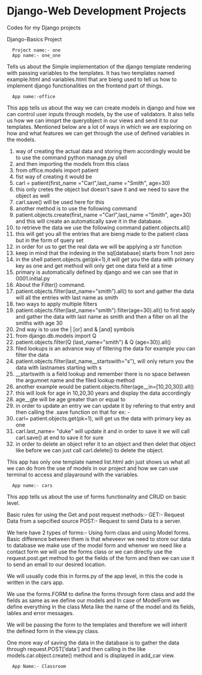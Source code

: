 # Django-Web Development Projects

Codes for my Django projects 

Django-Basics Project

      Project name:- one
      App name:- one_one
      
Tells us about the Simple implementation of the django template rendering with passing variables to the templates.
It has two templates named example.html and variables.html that are bieng used to tell us how to implement django functionalities on the frontend  part of things.

      App name:-office
      
 This app tells us about the way we can create models in django and how we can control user inputs through models, by the use of validators.
 It also tells us how we can imoprt the queryobject in our views and send it to our templates.
 Mentioned below are a lot of ways in which we are exploring on how and what features we can get through the use of defined variables in the models.
 
1. way of creating the actual data and storing them accordingly would be to use the command python manage.py shell 
2. and then importing the models from this class
3. from office.models import patient
4. fist way of creating it would be 
5. carl = patient(first_name ="Carl",last_name ="Smith", age=30)
6. this only cretes the object but doesn't save it and we need to save the object as well
7. carl.save() will be used here for this 
8. another method is to use the following command
9. patient.objects.create(first_name ="Carl",last_name ="Smith", age=30) and this will create an automatically save it in the database.
10. to retrieve the data we use the following command patient.objects.all()
11. this will get you all the entries that are bieng made to the patient class but in the form of query set
12. in order for us to get the real data we will be applying a str function
13. keep in mind that the indexing in the sql[database] starts from 1 not zero 
14. in the shell patient.objects.get(pk=1),it will get you the data with primary key as one and get method will only get one data field at a time
15. primary is automatically defined by django and we can see that in 0001.initial.py
16. About the Filter() command.
17. patient.objects.filter(last_name="smith").all() to sort and gather the data will all the entries with last name as smith
18. two ways to apply multiple filters 
19. patient.objects.filter(last_name="smith").filter(age=30).all() to first apply and gather the data with last name as smith and then a filter on all the smiths with age 30
20. 2nd way is to use the | [or] and & [and] symbols 
21. from django.db.models import Q
22. patient.objects.filter(Q (last_name="smith") & Q (age=30)).all()
23. filed lookups is an advance way of filtering the data for example you can filter the data 
24. patient.objects.filter(last_name__startswith="s"), will only return you the data with lastnames starting with s 
25. __startswith is a field lookup and remember there is no space between the argumnet name and the filed lookup method 
26. another example would be patient.objects.filter(age__in=[10,20,30]).all()
27. this will look for age in 10,20,30 years and display the data accordingly 
28. age__gte will be age greater than or equal to  
29. in order to update an entry we can update it by refering to that entry and then calling the .save function on that for ex: -
30. carl= patient.objects.get(pk=1), will get us the data with primary key as one 
31. carl.last_name= "duke" will update it and in order to save it we will call carl.save() at end to save it for sure 
32. in order to delete an object refer it to an object and then delet that object like before we can just call carl.delete() to delete the object.

This app has only one template named list.html adn just shows us what all we can do from the use of models in our project and how we can use terminal to access and playaround with the variables.

      App name:- cars
This app tells us about the use of forms functionality and CRUD on basic level.

Basic rules for using the Get and post request methods:-
GET:- Request Data from a sepcified source 
POST:- Request to send Data to a server.

We here have 2 types of forms:- 
Using form class and using Model forms.
Basic difference between them is that wheveevr we need to store our data to database we make use of the model form and whenver we need like a contact form we will use the forms class or we can directly use the request.post.get method to get the fields of the form and then we can use it to send an email to our desired location.

We will usually code this in forms.py of the app level, in this the code is written in the cars app.

We use the forms.FORM to define the forms through form class and add the fields as same as we define our models and In case of ModelForm we define everything in the class Meta like the name of the model and its fields, lables and error messages.

We will be passing the form to the templates and therefore we will inherit the defined form in the view.py class.

One more way of saving the data in the database is to gather the data through request.POST['data'] and then calling in the like models.car.object.create() method and is displayed in add_car view.
      
      App Name:- Classroom












 


